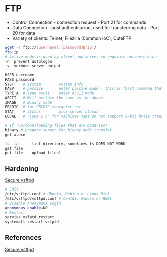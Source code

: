 # FTP

- Control Connection - connection request - Port 21 for commands 
- Data Connection - post authentication, used for transferring data -  Port 20 for data
- Variety of  clients: Telnet, Filezilla (Common IoC),  CuteFTP
```bash
wget -r ftp://[username]:[password]@[ip]/
ftp ip
# Active mode is used by client and server to negoiate authenication
-n 	prevent autologon
-v 	verbose server output

USER username
PASS password
SYST	# system		system info
PASV	# passive		enter passive mode - this is first command that is sent after auth
TYPE A	# type ascii	enter ASCII mode
ASCII   # Will perform the same as the above 
IMAGE   # Binary mode 
EBCDIC  # for EBCDIC character set
STAT	# status		give server status
LOCAL   # "Type L n" for machines that do not support 8-bit bytes transfer - n is byte size

# If (up/down)loading files that are binaries!
binary # prepare server for binary mode transfer
get x.exe

ls -la		list directory, sometimes ls DOES NOT WORK
get file
put file	upload files!
```


## Hardening

[Secure vsftpd](https://www.xmodulo.com/secure-ftp-service-vsftpd-linux.html)
```bash
# Edit
/etc/vsftpd.conf # Ubuntu, Debian or Linux Mint 
/etc/vsftpd/vsftpd.conf # CentOS, Fedora or RHEL
# Disable Anonymous Login
anonymous_enable=NO
# Restart
service vsfptd restart
systemctl restart vsfptd
```

## References


[Secure vsftpd](https://www.xmodulo.com/secure-ftp-service-vsftpd-linux.html)
